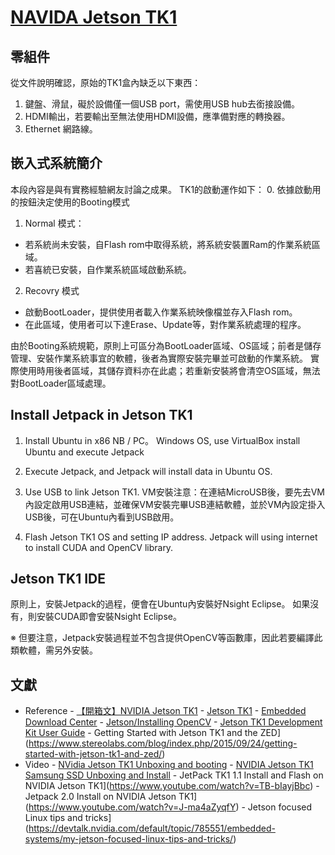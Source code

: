 ﻿# [NAVIDA Jetson TK1](http://docs.nvidia.com/jetpack-tk1/1_2/index.html#developertools/mobile/jetpack/jetpack_main.htm)

## 零組件

從文件說明確認，原始的TK1盒內缺乏以下東西：

1. 鍵盤、滑鼠，礙於設備僅一個USB port，需使用USB hub去銜接設備。
2. HDMI輸出，若要輸出至無法使用HDMI設備，應準備對應的轉換器。
3. Ethernet 網路線。

## 嵌入式系統簡介

本段內容是與有實務經驗網友討論之成果。
TK1的啟動運作如下：
0. 依據啟動用的按鈕決定使用的Booting模式
1. Normal 模式：
+ 若系統尚未安裝，自Flash rom中取得系統，將系統安裝置Ram的作業系統區域。
+ 若喜統已安裝，自作業系統區域啟動系統。
2. Recovry 模式
+ 啟動BootLoader，提供使用者載入作業系統映像檔並存入Flash rom。
+ 在此區域，使用者可以下達Erase、Update等，對作業系統處理的程序。

由於Booting系統規範，原則上可區分為BootLoader區域、OS區域；前者是儲存管理、安裝作業系統事宜的軟體，後者為實際安裝完畢並可啟動的作業系統。
實際使用時用後者區域，其儲存資料亦在此處；若重新安裝將會清空OS區域，無法對BootLoader區域處理。

## Install Jetpack in Jetson TK1

1. Install Ubuntu in x86 NB / PC。
Windows OS, use VirtualBox install Ubuntu and execute Jetpack

2. Execute Jetpack, and Jetpack will install data in Ubuntu OS.

3. Use USB to link Jetson TK1.
VM安裝注意：在連結MicroUSB後，要先去VM內設定啟用USB連結，並確保VM安裝完畢USB連結軟體，並於VM內設定掛入USB後，可在Ubuntu內看到USB啟用。

4. Flash Jetson TK1 OS and setting IP address.
Jetpack will using internet to install CUDA and OpenCV library.

## Jetson TK1 IDE

原則上，安裝Jetpack的過程，便會在Ubuntu內安裝好Nsight Eclipse。
如果沒有，則安裝CUDA即會安裝Nsight Eclipse。

※ 但要注意，Jetpack安裝過程並不包含提供OpenCV等函數庫，因此若要編譯此類軟體，需另外安裝。

## 文獻

+ Reference
 		- [【開箱文】NVIDIA Jetson TK1](http://www.coolpc.com.tw/phpBB2/viewtopic.php?f=70&t=147025)
 		- [Jetson TK1](http://elinux.org/Jetson_TK1)
 		- [Embedded Download Center](https://developer.nvidia.com/embedded/downloads#?tx=$product,jetson_tk1)
 		- [Jetson/Installing OpenCV](http://elinux.org/Jetson/Installing_OpenCV)
 		- [Jetson TK1 Development Kit User Guide](http://developer.download.nvidia.com/embedded/jetson/TK1/docs/2_GetStart/Jeston_TK1_User_Guide.pdf)
		- Getting Started with Jetson TK1 and the ZED](https://www.stereolabs.com/blog/index.php/2015/09/24/getting-started-with-jetson-tk1-and-zed/)
+ Video
 		- [NVidia Jetson TK1 Unboxing and booting](https://www.youtube.com/watch?v=8iJ-h96syKE)
 		- [NVIDIA Jetson TK1 Samsung SSD Unboxing and Install](https://www.youtube.com/watch?v=poCV36nbAZM)
		- JetPack TK1 1.1 Install and Flash on NVIDIA Jetson TK1](https://www.youtube.com/watch?v=TB-bIayjBbc)
		- Jetpack 2.0 Install on NVIDIA Jetson TK1](https://www.youtube.com/watch?v=J-ma4aZyqfY)
		- Jetson focused Linux tips and tricks](https://devtalk.nvidia.com/default/topic/785551/embedded-systems/my-jetson-focused-linux-tips-and-tricks/)
